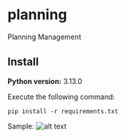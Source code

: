 # planning
Planning Management

## Install 

**Python version:** 3.13.0

Execute the following command:
```
pip install -r requirements.txt
````

Sample:
![alt text](doc/sample_1.png)
